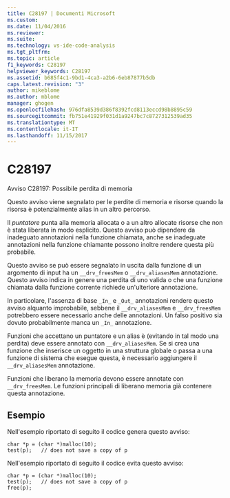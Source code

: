 ```yaml
---
title: C28197 | Documenti Microsoft
ms.custom: 
ms.date: 11/04/2016
ms.reviewer: 
ms.suite: 
ms.technology: vs-ide-code-analysis
ms.tgt_pltfrm: 
ms.topic: article
f1_keywords: C28197
helpviewer_keywords: C28197
ms.assetid: b685f4c1-9bd1-4ca3-a2b6-6eb87877b5db
caps.latest.revision: "3"
author: mikeblome
ms.author: mblome
manager: ghogen
ms.openlocfilehash: 976dfa8539d386f8392fcd8113eccd98b8895c59
ms.sourcegitcommit: fb751e41929f031d1a9247bc7c8727312539ad35
ms.translationtype: MT
ms.contentlocale: it-IT
ms.lasthandoff: 11/15/2017
---
```

# <a name="c28197"></a>C28197
Avviso C28197: Possibile perdita di memoria  
  
 Questo avviso viene segnalato per le perdite di memoria e risorse quando la risorsa è potenzialmente alias in un altro percorso.  
  
 Il *puntatore* punta alla memoria allocata o a un altro allocate risorse che non è stata liberata in modo esplicito. Questo avviso può dipendere da inadeguato annotazioni nella funzione chiamata, anche se inadeguate annotazioni nella funzione chiamante possono inoltre rendere questa più probabile.  
  
 Questo avviso se può essere segnalato in uscita dalla funzione di un argomento di input ha un `__drv_freesMem` o `__drv_aliasesMem` annotazione. Questo avviso indica in genere una perdita di uno valida o che una funzione chiamata dalla funzione corrente richiede un'ulteriore annotazione.  
  
 In particolare, l'assenza di base `_In_` e `_Out_` annotazioni rendere questo avviso alquanto improbabile, sebbene il `__drv_aliasesMem` e `__drv_freesMem` potrebbero essere necessario anche delle annotazioni. Un falso positivo sia dovuto probabilmente manca un `_In_` annotazione.  
  
 Funzioni che accettano un puntatore e un alias è (evitando in tal modo una perdita) deve essere annotato con `__drv_aliasesMem`. Se si crea una funzione che inserisce un oggetto in una struttura globale o passa a una funzione di sistema che esegue questa, è necessario aggiungere il `__drv_aliasesMem` annotazione.  
  
 Funzioni che liberano la memoria devono essere annotate con `__drv_freesMem`. Le funzioni principali di liberano memoria già contenere questa annotazione.  
  
## <a name="example"></a>Esempio  
 Nell'esempio riportato di seguito il codice genera questo avviso:  
  
```  
char *p = (char *)malloc(10);  
test(p);   // does not save a copy of p  
```  
  
 Nell'esempio riportato di seguito il codice evita questo avviso:  
  
```  
char *p = (char *)malloc(10);  
test(p);   // does not save a copy of p  
free(p);  
```